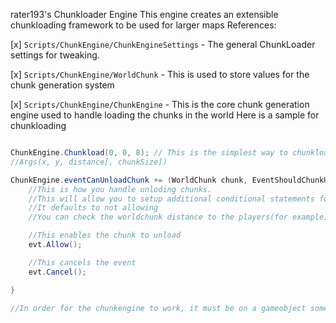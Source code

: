 rater193's Chunkloader Engine
This engine creates an extensible chunkloading framework to be used for larger maps
References:

[x] `Scripts/ChunkEngine/ChunkEngineSettings` -
	The general ChunkLoader settings for tweaking.


[x] `Scripts/ChunkEngine/WorldChunk` - 
	This is used to store values for the chunk generation system


[x] `Scripts/ChunkEngine/ChunkEngine` - 
	This is the core chunk generation engine used to handle loading the chunks in the world
    Here is a sample for chunkloading
```cs

ChunkEngine.Chunkload(0, 0, 8); // This is the simplest way to chunkload
//Args(x, y, distance[, chunkSize])

ChunkEngine.eventCanUnloadChunk += (WorldChunk chunk, EventShouldChunkUnload evt) => {
    //This is how you handle unloding chunks.
    //This will allow you to setup additional conditional statements for unloading the chunks
    //It defaults to not allowing
    //You can check the worldchunk distance to the players(for example) to handle unloading them

    //This enables the chunk to unload
    evt.Allow();

    //This cancels the event
    evt.Cancel();

}

//In order for the chunkengine to work, it must be on a gameobject somewhere in the workspace
```
